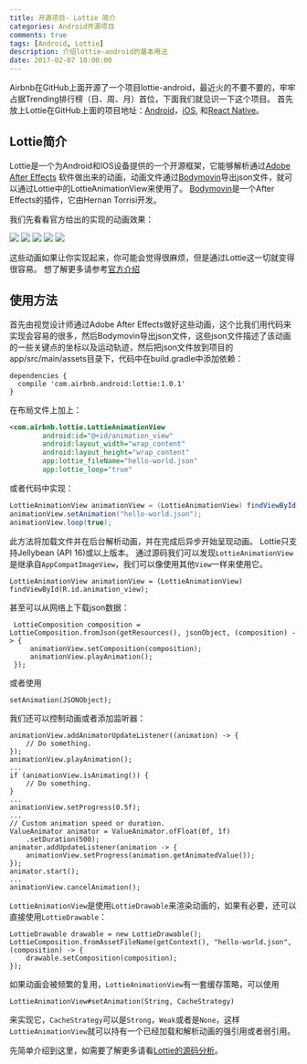 ```yaml
---
title: 开源项目- Lottie 简介
categories: Android开源项目
comments: true
tags: [Android, Lottie]
description: 介绍lottie-android的基本用法
date: 2017-02-07 10:00:00
---
```

Airbnb在GitHub上面开源了一个项目lottie-android，最近火的不要不要的，牢牢占据Trending排行榜（日、周、月）首位，下面我们就见识一下这个项目。
首先放上Lottie在GitHub上面的项目地址：[Android](https://github.com/airbnb/lottie-android)，[iOS](https://github.com/airbnb/lottie-ios), 和[React Native](https://github.com/airbnb/lottie-react-native)。
<!-- more -->
## Lottie简介
Lottie是一个为Android和IOS设备提供的一个开源框架，它能够解析通过[Adobe After Effects](http://www.adobe.com/products/aftereffects.html) 软件做出来的动画，动画文件通过[Bodymovin](https://github.com/bodymovin/bodymovin)导出json文件，就可以通过Lottie中的LottieAnimationView来使用了。
[Bodymovin](https://github.com/bodymovin/bodymovin)是一个After Effects的插件，它由Hernan Torrisi开发。

我们先看看官方给出的实现的动画效果：

<img src="https://raw.githubusercontent.com/airbnb/lottie-android/master/gifs/Example1.gif"/>

<img src="https://raw.githubusercontent.com/airbnb/lottie-android/master/gifs/Example2.gif"/>

<img src="https://raw.githubusercontent.com/airbnb/lottie-android/master/gifs/Example3.gif"/>

<img src="https://raw.githubusercontent.com/airbnb/lottie-android/master/gifs/Community 2_3.gif"/>

<img src="https://raw.githubusercontent.com/airbnb/lottie-android/master/gifs/Example4.gif"/>

这些动画如果让你实现起来，你可能会觉得很麻烦，但是通过Lottie这一切就变得很容易。
想了解更多请参考[官方介绍](http://airbnb.design/introducing-lottie/)

## 使用方法
首先由视觉设计师通过Adobe After Effects做好这些动画，这个比我们用代码来实现会容易的很多，然后Bodymovin导出json文件，这些json文件描述了该动画的一些关键点的坐标以及运动轨迹，然后把json文件放到项目的app/src/main/assets目录下，代码中在build.gradle中添加依赖：
```
dependencies {
  compile 'com.airbnb.android:lottie:1.0.1'
}
```
在布局文件上加上：
```xml
<com.airbnb.lottie.LottieAnimationView
        android:id="@+id/animation_view"
        android:layout_width="wrap_content"
        android:layout_height="wrap_content"
        app:lottie_fileName="hello-world.json"
        app:lottie_loop="true"
```
或者代码中实现：
```java
LottieAnimationView animationView = (LottieAnimationView) findViewById(R.id.animation_view);
animationView.setAnimation("hello-world.json");
animationView.loop(true);
```
此方法将加载文件并在后台解析动画，并在完成后异步开始呈现动画。
Lottie只支持Jellybean (API 16)或以上版本。
通过源码我们可以发现`LottieAnimationView`是继承自`AppCompatImageView`，我们可以像使用其他`View`一样来使用它。
```
LottieAnimationView animationView = (LottieAnimationView) findViewById(R.id.animation_view);
```
甚至可以从网络上下载json数据：
```
 LottieComposition composition = LottieComposition.fromJson(getResources(), jsonObject, (composition) -> {
     animationView.setComposition(composition);
     animationView.playAnimation();
 });
```
或者使用
```
setAnimation(JSONObject);
```

我们还可以控制动画或者添加监听器：
```
animationView.addAnimatorUpdateListener((animation) -> {
    // Do something.
});
animationView.playAnimation();
...
if (animationView.isAnimating()) {
    // Do something.
}
...
animationView.setProgress(0.5f);
...
// Custom animation speed or duration.
ValueAnimator animator = ValueAnimator.ofFloat(0f, 1f)
    .setDuration(500);
animator.addUpdateListener(animation -> {
    animationView.setProgress(animation.getAnimatedValue());
});
animator.start();
...
animationView.cancelAnimation();
```
`LottieAnimationView`是使用`LottieDrawable`来渲染动画的，如果有必要，还可以直接使用`LottieDrawable`：
```
LottieDrawable drawable = new LottieDrawable();
LottieComposition.fromAssetFileName(getContext(), "hello-world.json", (composition) -> {
    drawable.setComposition(composition);
});
```
如果动画会被频繁的复用，`LottieAnimationView`有一套缓存策略，可以使用
```
LottieAnimationView#setAnimation(String, CacheStrategy)
```
来实现它，`CacheStrategy`可以是`Strong`，`Weak`或者是`None`，这样`LottieAnimationView`就可以持有一个已经加载和解析动画的强引用或者弱引用。

先简单介绍到这里，如需要了解更多请看[Lottie的源码分析](http://www.heqiangfly.com/2017/02/07/open-source-lottie-android-source-code-analysis/)。

